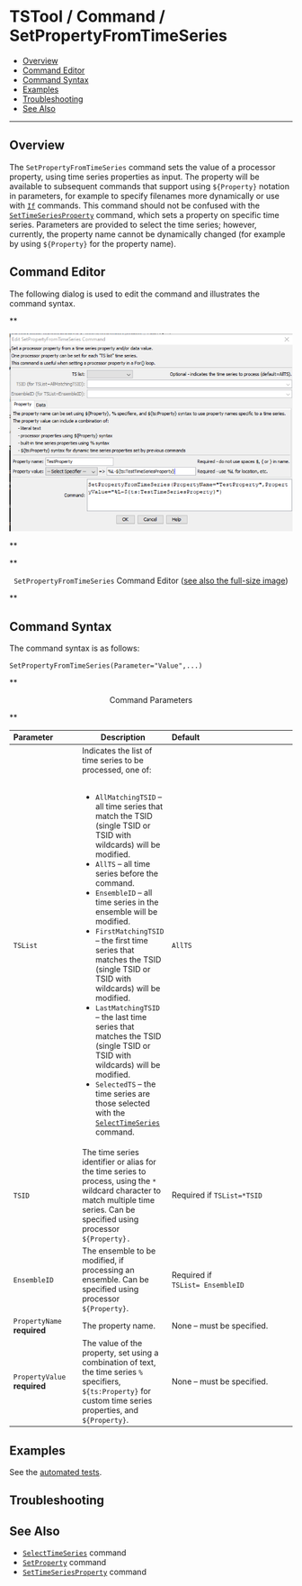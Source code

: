 # TSTool / Command / SetPropertyFromTimeSeries #

* [Overview](#overview)
* [Command Editor](#command-editor)
* [Command Syntax](#command-syntax)
* [Examples](#examples)
* [Troubleshooting](#troubleshooting)
* [See Also](#see-also)

-------------------------

## Overview ##

The `SetPropertyFromTimeSeries` command sets the value of a processor property,
using time series properties as input.
The property will be available to subsequent commands that support using `${Property}` notation in parameters,
for example to specify filenames more dynamically or use with [`If`](../If/If.md) commands.
This command should not be confused with the [`SetTimeSeriesProperty`](../SetTimeSeriesProperty/SetTimeSeriesProperty.md) command,
which sets a property on specific time series.
Parameters are provided to select the time series; however, currently,
the property name cannot be dynamically changed (for example by using `${Property}` for the property name).

## Command Editor ##

The following dialog is used to edit the command and illustrates the command syntax.

**<p style="text-align: center;">
![SetPropertyFromTimeSeries](SetPropertyFromTimeSeries.png)
</p>**

**<p style="text-align: center;">
`SetPropertyFromTimeSeries` Command Editor (<a href="../SetPropertyFromTimeSeries.png">see also the full-size image</a>)
</p>**

## Command Syntax ##

The command syntax is as follows:

```text
SetPropertyFromTimeSeries(Parameter="Value",...)
```
**<p style="text-align: center;">
Command Parameters
</p>**

| **Parameter**&nbsp;&nbsp;&nbsp;&nbsp;&nbsp;&nbsp;&nbsp;&nbsp;&nbsp;&nbsp; | **Description** | **Default**&nbsp;&nbsp;&nbsp;&nbsp;&nbsp;&nbsp;&nbsp;&nbsp;&nbsp;&nbsp;&nbsp;&nbsp;&nbsp;&nbsp;&nbsp;&nbsp;&nbsp;&nbsp;&nbsp;&nbsp;&nbsp;&nbsp;&nbsp;&nbsp;&nbsp;&nbsp;&nbsp;&nbsp;&nbsp;&nbsp;&nbsp;&nbsp;&nbsp;&nbsp;&nbsp;&nbsp;&nbsp;&nbsp;&nbsp;&nbsp;&nbsp;&nbsp;&nbsp;&nbsp;&nbsp; |
| -----------------------|--------------------------------------------------------|-------------------------- |
|`TSList`|Indicates the list of time series to be processed, one of:<br><br><ul><li>`AllMatchingTSID` – all time series that match the TSID (single TSID or TSID with wildcards) will be modified.</li><li>`AllTS` – all time series before the command.</li><li>`EnsembleID` – all time series in the ensemble will be modified.</li><li>`FirstMatchingTSID` – the first time series that matches the TSID (single TSID or TSID with wildcards) will be modified.</li><li>`LastMatchingTSID` – the last time series that matches the TSID (single TSID or TSID with wildcards) will be modified.</li><li>`SelectedTS` – the time series are those selected with the [`SelectTimeSeries`](../SelectTimeSeries/SelectTimeSeries.md) command.</li></ul>|`AllTS`|
|`TSID`|The time series identifier or alias for the time series to process, using the `*` wildcard character to match multiple time series.  Can be specified using processor `${Property}.`|Required if `TSList=*TSID`| 
|`EnsembleID`|The ensemble to be modified, if processing an ensemble.  Can be specified using processor `${Property}`.|Required if<br>`TSList= EnsembleID`|
|`PropertyName`<br>**required**|The property name.|None – must be specified.|
|`PropertyValue`<br>**required**|The value of the property, set using a combination of text, the time series `%` specifiers, `${ts:Property}` for custom time series properties, and `${Property}`.|None – must be specified.|

## Examples ##

See the [automated tests](https://github.com/OpenCDSS/cdss-app-tstool-test/tree/master/test/commands/SetPropertyFromTimeSeries).

## Troubleshooting ##

## See Also ##

* [`SelectTimeSeries`](../SelectTimeSeries/SelectTimeSeries.md) command
* [`SetProperty`](../SetProperty/SetProperty.md) command
* [`SetTimeSeriesProperty`](../SetTimeSeriesProperty/SetTimeSeriesProperty.md) command
